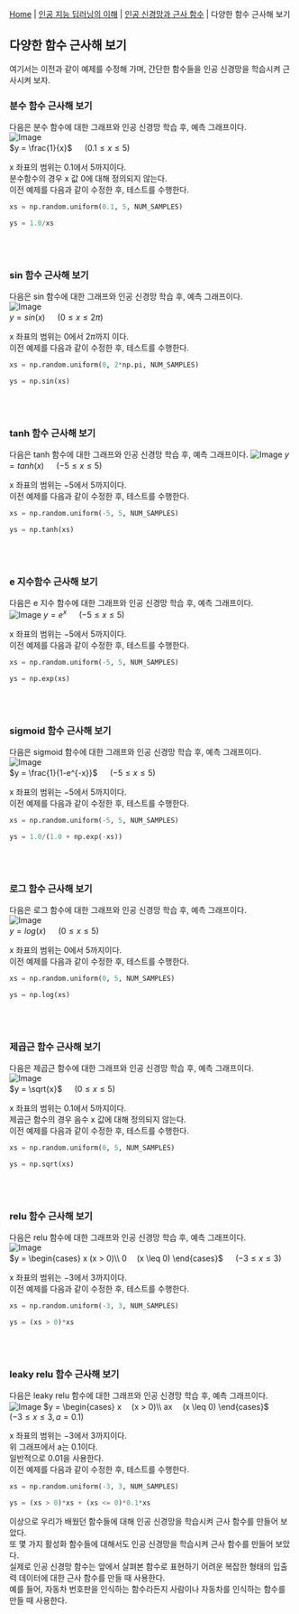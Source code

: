 [Home](./../../../README.md) | [인공 지능 딥러닝의 이해](./../../README.md) | [인공 신경망과 근사 함수](./../README.md) | 다양한 함수 근사해 보기

## 다양한 함수 근사해 보기
여기서는 이전과 같이 예제를 수정해 가며, 간단한 함수들을 인공 신경망을 학습시켜 근사시켜 보자.

### 분수 함수 근사해 보기
다음은 분수 함수에 대한 그래프와 인공 신경망 학습 후, 예측 그래프이다.  
![Image](https://github.com/user-attachments/assets/d7ed8542-8d7e-4314-8baf-0e7e8b648b54)  
$y = \frac{1}{x}$ 　 $(0.1 \leq x \leq 5)$

x 좌표의 범위는 $0.1$에서 $5$까지이다.  
분수함수의 경우 x 값 0에 대해 정의되지 않는다.  
이전 예제를 다음과 같이 수정한 후, 테스트를 수행한다.
```python
xs = np.random.uniform(0.1, 5, NUM_SAMPLES)
```
```python
ys = 1.0/xs
```
<br/><br/>
### sin 함수 근사해 보기
다음은 sin 함수에 대한 그래프와 인공 신경망 학습 후, 예측 그래프이다.  
![Image](https://github.com/user-attachments/assets/edf2219a-7807-450f-93a2-e9a704408ffc)  
$y = sin(x)$ 　 $(0 \leq x \leq 2 \pi)$

x 좌표의 범위는 $0$에서 $2\pi$까지 이다.  
이전 예제를 다음과 같이 수정한 후, 테스트를 수행한다.
```python
xs = np.random.uniform(0, 2*np.pi, NUM_SAMPLES)
```
```python
ys = np.sin(xs)
```
<br/><br/>
### tanh 함수 근사해 보기
다음은 tanh 함수에 대한 그래프와 인공 신경망 학습 후, 예측 그래프이다.
![Image](https://github.com/user-attachments/assets/dee8437f-ba63-4f04-a13a-d9bad632c86b)
$y = tanh(x)$ 　 $(-5 \leq x \leq 5)$

x 좌표의 범위는 $-5$에서 $5$까지이다.  
이전 예제를 다음과 같이 수정한 후, 테스트를 수행한다.
```python
xs = np.random.uniform(-5, 5, NUM_SAMPLES)
```
```python
ys = np.tanh(xs)
```
<br/><br/>
### e 지수함수 근사해 보기
다음은 e 지수 함수에 대한 그래프와 인공 신경망 학습 후, 예측 그래프이다.  
![Image](https://github.com/user-attachments/assets/8824875d-e84d-4d66-913d-71acf12015b1)
$y = e^x$ 　 $(-5 \leq x \leq 5)$

x 좌표의 범위는 $-5$에서 $5$까지이다.   
이전 예제를 다음과 같이 수정한 후, 테스트를 수행한다.
```python
xs = np.random.uniform(-5, 5, NUM_SAMPLES)
```
```python
ys = np.exp(xs)
```
<br/><br/>
### sigmoid 함수 근사해 보기
다음은 sigmoid 함수에 대한 그래프와 인공 신경망 학습 후, 예측 그래프이다.  
![Image](https://github.com/user-attachments/assets/8a5bba28-30d7-434e-9cd1-2f6a3dc20668)  
$y = \frac{1}{1-e^{-x}}$ 　 $(-5 \leq x \leq 5)$

x 좌표의 범위는 $-5$에서 $5$까지이다.  
이전 예제를 다음과 같이 수정한 후, 테스트를 수행한다.
```python
xs = np.random.uniform(-5, 5, NUM_SAMPLES)
```
```python
ys = 1.0/(1.0 + np.exp(-xs))
```
<br/><br/>
### 로그 함수 근사해 보기
다음은 로그 함수에 대한 그래프와 인공 신경망 학습 후, 예측 그래프이다.  
![Image](https://github.com/user-attachments/assets/abf6b26f-2251-4989-bb58-90bc0f82154f)  
$y = log(x)$ 　 $(0 \leq x \leq 5)$

x 좌표의 범위는 $0$에서 $5$까지이다.  
이전 예제를 다음과 같이 수정한 후, 테스트를 수행한다.
```python
xs = np.random.uniform(0, 5, NUM_SAMPLES)
```
```python
ys = np.log(xs)
```
<br/><br/>
### 제곱근 함수 근사해 보기
다음은 제곱근 함수에 대한 그래프와 인공 신경망 학습 후, 예측 그래프이다.  
![Image](https://github.com/user-attachments/assets/2afa31b1-29d6-4ad6-ad7f-7c9939546a96)  
$y = \sqrt{x}$ 　 $(0 \leq x \leq 5)$

x 좌표의 범위는 $0.1$에서 $5$까지이다.  
제곱근 함수의 경우 음수 x 값에 대해 정의되지 않는다.  
이전 예제를 다음과 같이 수정한 후, 테스트를 수행한다.
```python
xs = np.random.uniform(0, 5, NUM_SAMPLES)
```
```python
ys = np.sqrt(xs)
```
<br/><br/>
### relu 함수 근사해 보기
다음은 relu 함수에 대한 그래프와 인공 신경망 학습 후, 예측 그래프이다.  
![Image](https://github.com/user-attachments/assets/37e08325-3c38-4582-8b7c-05c0de222e80)  
$y = \begin{cases} x (x > 0)\\ 0　 (x \leq 0) \end{cases}$ 　 $(-3 \leq x \leq 3)$

x 좌표의 범위는 $-3$에서 $3$까지이다.  
이전 예제를 다음과 같이 수정한 후, 테스트를 수행한다.
```python
xs = np.random.uniform(-3, 3, NUM_SAMPLES)
```
```python
ys = (xs > 0)*xs
```
<br/><br/>
### leaky relu 함수 근사해 보기
다음은 leaky relu 함수에 대한 그래프와 인공 신경망 학습 후, 예측 그래프이다.  
![Image](https://github.com/user-attachments/assets/7c95b6bf-801a-46ba-98bb-e2f05d8b04ab)
$y = \begin{cases} x　 (x > 0)\\ ax　 (x \leq 0) \end{cases}$ 　 $(-3 \leq x \leq 3, 　a=0.1)$

x 좌표의 범위는 $-3$에서 $3$까지이다.  
위 그래프에서 a는 0.1이다.  
일반적으로 0.01을 사용한다.  
이전 예제를 다음과 같이 수정한 후, 테스트를 수행한다.
```python
xs = np.random.uniform(-3, 3, NUM_SAMPLES)
```
```python
ys = (xs > 0)*xs + (xs <= 0)*0.1*xs
```

이상으로 우리가 배웠던 함수들에 대해 인공 신경망을 학습시켜 근사 함수를 만들어 보았다.  
또 몇 가지 활성화 함수들에 대해서도 인공 신경망을 학습시켜 근사 함수를 만들어 보았다.  
실제로 인공 신경망 함수는 앞에서 살펴본 함수로 표현하기 어려운 복잡한 형태의 입출력 데이터에 대한 근사 함수를 만들 때 사용한다.  
예를 들어, 자동차 번호판을 인식하는 함수라든지 사람이나 자동차를 인식하는 함수를 만들 때 사용한다.
